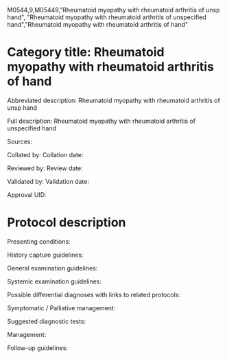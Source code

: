 M0544,9,M05449,"Rheumatoid myopathy with rheumatoid arthritis of unsp hand", "Rheumatoid myopathy with rheumatoid arthritis of unspecified hand","Rheumatoid myopathy with rheumatoid arthritis of hand"
# Category title: Rheumatoid myopathy with rheumatoid arthritis of hand

Abbreviated description: Rheumatoid myopathy with rheumatoid arthritis of unsp hand

Full description: Rheumatoid myopathy with rheumatoid arthritis of unspecified hand

Sources:

Collated by:
Collation date:

Reviewed by:
Review date:

Validated by:
Validation date:

Approval UID:

# Protocol description

Presenting conditions:

History capture guidelines:

General examination guidelines:

Systemic examination guidelines:

Possible differential diagnoses with links to related protocols:

Symptomatic / Palliative management:

Suggested diagnostic tests:

Management:

Follow-up guidelines:

